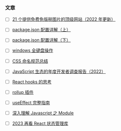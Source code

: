 ### 文章

- [ ] [21 个提供免费免版税图片的顶级网站（2022 年更新）](https://morethandigital.info/zh-hans/mianfei-mianbanshuidetupian-gedingjiwangzhan-niangengxin/)
- [ ] [package.json 配置详解（上）](https://juejin.cn/post/7027293182249402405)
- [ ] [package.json 配置详解（下）](https://juejin.cn/post/7027715934097801252)
- [ ] [windows 全键盘操作](https://www.cnblogs.com/tianshug/p/10890683.html)
- [ ] [CSS 命名规范总结](https://jiandanxinli.github.io/2016-08-11.html)
- [ ] [JavaScript 生态的年度开发者调查报告（2022）](https://stateofjs.com/zh-hans/)
- [ ] [React hooks 的思考](https://2019.wattenberger.com/blog/react-hooks)
- [ ] [rollup 插件](https://github.com/rollup/plugins)
- [ ] [useEffect 完整指南](https://overreacted.io/zh-hans/a-complete-guide-to-useeffect/)
- [ ] [深入理解 Javascript 之 Module](https://darjun.github.io/2018/12/20/javascript-module/)
- [ ] [2023 再看 React 状态管理库](https://juejin.cn/post/7195513281228898363#heading-28)
 